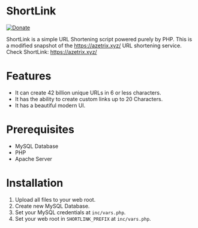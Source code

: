 # ShortLink

[![Donate](https://img.shields.io/badge/Donate-PayPal-green.svg)](https://www.paypal.com/cgi-bin/webscr?cmd=_s-xclick&hosted_button_id=7ZHJQTCW4UZ8A)

ShortLink is a simple URL Shortening script powered purely by PHP.
This is a modified snapshot of the https://azetrix.xyz/ URL shortening service. Check ShortLink: https://azetrix.xyz/


# Features

- It can  create 42 billion unique URLs in 6 or less characters.
- It has the ability to create custom links up to 20 Characters.
- It has a beautiful modern UI.


# Prerequisites

- MySQL Database
- PHP
- Apache Server


# Installation

1. Upload all files to your web root.
2. Create new MySQL Database.
3. Set your MySQL credentials at `inc/vars.php`.
4. Set your web root in `SHORTLINK_PREFIX` at `inc/vars.php`.

